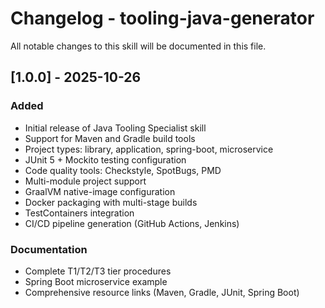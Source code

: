 # Changelog - tooling-java-generator

All notable changes to this skill will be documented in this file.

## [1.0.0] - 2025-10-26

### Added
- Initial release of Java Tooling Specialist skill
- Support for Maven and Gradle build tools
- Project types: library, application, spring-boot, microservice
- JUnit 5 + Mockito testing configuration
- Code quality tools: Checkstyle, SpotBugs, PMD
- Multi-module project support
- GraalVM native-image configuration
- Docker packaging with multi-stage builds
- TestContainers integration
- CI/CD pipeline generation (GitHub Actions, Jenkins)

### Documentation
- Complete T1/T2/T3 tier procedures
- Spring Boot microservice example
- Comprehensive resource links (Maven, Gradle, JUnit, Spring Boot)
